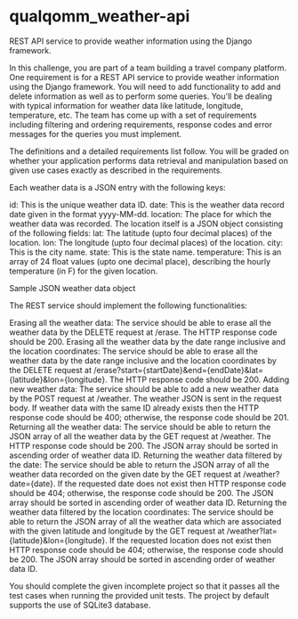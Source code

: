 # qualqomm_weather-api
REST API service to provide weather information using the Django framework. 

In this challenge, you are part of a team building a travel company platform. 
One requirement is for a REST API service to provide weather information using the Django framework. 
You will need to add functionality to add and delete information as well as to perform some queries. 
You'll be dealing with typical information for weather data like latitude, longitude, temperature, etc. 
The team has come up with a set of requirements including filtering and ordering requirements, 
response codes and error messages for the queries you must implement.

The definitions and a detailed requirements list follow. 
You will be graded on whether your application performs data retrieval and manipulation based on given use cases exactly as described 
in the requirements.
 

Each weather data is a JSON entry with the following keys:

id: This is the unique weather data ID.
date: This is the weather data record date given in the format yyyy-MM-dd.
location: The place for which the weather data was recorded. The location itself is a JSON object consisting of the following fields:
  lat: The latitude (upto four decimal places) of the location.
  lon: The longitude (upto four decimal places) of the location.
  city: This is the city name.
  state: This is the state name.
temperature: This is an array of 24 float values (upto one decimal place), describing the hourly temperature (in F) for the given location.
 
Sample JSON weather data object
 
The REST service should implement the following functionalities:

Erasing all the weather data: The service should be able to erase all the weather data by the DELETE request at /erase. The HTTP response code should be 200.
Erasing all the weather data by the date range inclusive and the location coordinates: The service should be able to erase all the weather data by the date range inclusive and the location coordinates by the DELETE request at /erase?start={startDate}&end={endDate}&lat={latitude}&lon={longitude}. The HTTP response code should be 200.
Adding new weather data: The service should be able to add a new weather data by the POST request at /weather. The weather JSON is sent in the request body. If weather data with the same ID already exists then the HTTP response code should be 400; otherwise, the response code should be 201.
Returning all the weather data: The service should be able to return the JSON array of all the weather data by the GET request at /weather. The HTTP response code should be 200. The JSON array should be sorted in ascending order of weather data ID.
Returning the weather data filtered by the date: The service should be able to return the JSON array of all the weather data recorded on the given date by the GET request at /weather?date={date}. If the requested date does not exist then HTTP response code should be 404; otherwise, the response code should be 200. The JSON array should be sorted in ascending order of weather data ID.
Returning the weather data filtered by the location coordinates: The service should be able to return the JSON array of all the weather data which are associated with the given latitude and longitude by the GET request at /weather?lat={latitude}&lon={longitude}. If the requested location does not exist then HTTP response code should be 404; otherwise, the response code should be 200. The JSON array should be sorted in ascending order of weather data ID.
 

You should complete the given incomplete project so that it passes all the test cases when running the provided unit tests. The project by default supports the use of SQLite3 database.

